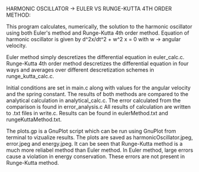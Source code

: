 HARMONIC OSCILLATOR -> EULER VS RUNGE-KUTTA 4TH ORDER METHOD:

This program calculates, numerically, the solution to the harmonic oscillator using both Euler's method and Runge-Kutta 4th order method. Equation of harmonic oscillator is given by d^2x/dt^2 + w^2 x = 0 with w -> angular velocity. 

Euler method simply descretizes the differential equation in euler_calc.c. Runge-Kutta 4th order method descretizes the differential equation in four ways and averages over different descretization schemes in runge_kutta_calc.c.

Initial conditions are set in main.c along with values for the angular velocity and the spring constant. The results of both methods are compared to the analytical calculation in analytical_calc.c. The error calculated from the comparison is found in error_analysis.c All results of calculation are written to .txt files in write.c. Results can be found in eulerMethod.txt and rungeKuttaMethod.txt.

The plots.gp is a GnuPlot script which can be run using GnuPlot from terminal to vizualize results. The plots are saved as harmonicOscillator.jpeg, error.jpeg and energy.jpeg. It can be seen that Runge-Kutta method is a much more reliabel method than Euler method. In Euler method, large errors cause a violation in energy conservation. These errors are not present in Runge-Kutta method.

